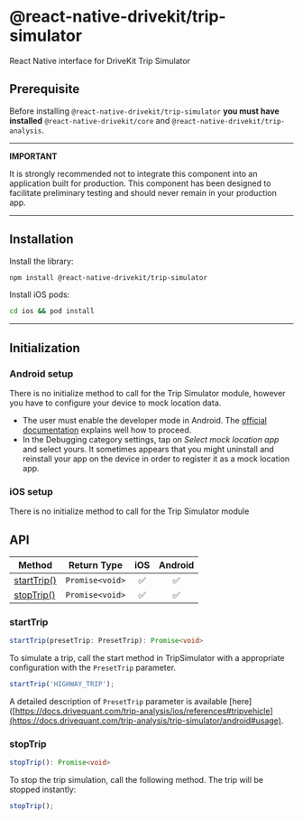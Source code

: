 # @react-native-drivekit/trip-simulator

React Native interface for DriveKit Trip Simulator

## Prerequisite

Before installing `@react-native-drivekit/trip-simulator` **you must have installed** `@react-native-drivekit/core` and `@react-native-drivekit/trip-analysis`.

---

**IMPORTANT**

It is strongly recommended not to integrate this component into an application built for production. This component has been designed to facilitate preliminary testing and should never remain in your production app.

---

## Installation

Install the library:

```sh
npm install @react-native-drivekit/trip-simulator
```

Install iOS pods:

```sh
cd ios && pod install
```

---

## Initialization

### Android setup

There is no initialize method to call for the Trip Simulator module, however you have to configure your device to mock location data.

- The user must enable the developer mode in Android. The [official documentation](https://developer.android.com/studio/debug/dev-options#enable) explains well how to proceed.
- In the Debugging category settings, tap on _Select mock location app_ and select yours. It sometimes appears that you might uninstall and reinstall your app on the device in order to register it as a mock location app.

### iOS setup

There is no initialize method to call for the Trip Simulator module

## API

| Method                    | Return Type     | iOS | Android |
| ------------------------- | --------------- | :-: | :-----: |
| [startTrip()](#starttrip) | `Promise<void>` | ✅  |   ✅    |
| [stopTrip()](#stoptrip)   | `Promise<void>` | ✅  |   ✅    |

### startTrip

```typescript
startTrip(presetTrip: PresetTrip): Promise<void>
```

To simulate a trip, call the start method in TripSimulator with a appropriate configuration with the `PresetTrip` parameter.

```typescript
startTrip('HIGHWAY_TRIP');
```

A detailed description of `PresetTrip` parameter is available [here]([https://docs.drivequant.com/trip-analysis/ios/references#tripvehicle](https://docs.drivequant.com/trip-analysis/trip-simulator/android#usage).

### stopTrip

```typescript
stopTrip(): Promise<void>
```

To stop the trip simulation, call the following method. The trip will be stopped instantly:

```typescript
stopTrip();
```
